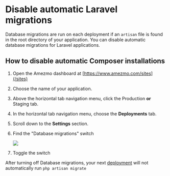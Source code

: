 # Disable automatic Laravel migrations

Database migrations are run on each deployment if an `artisan` file is found in the root directory
of your application. You can disable automatic database migrations for Laravel applications.

## How to disable automatic Composer installations

1. Open the Amezmo dashboard at [https://www.amezmo.com/sites](/sites)
2. Choose the name of your application.
3. Above the horizontal tab navigation menu, click the Production **or** Staging tab.
4. In the horizontal tab navigation menu, choose the **Deployments** tab.
5. Scroll down to the **Settings** section.
6. Find the "Database migrations" switch

    <img class="img-enlargable" src="https://s3.us-east-2.amazonaws.com/static.amezmo.net/laravel-migrations-switch.png" />
7. Toggle the switch

After turning off Database migrations,
your next [deployment](/docs/deployments) will not automatically run `php artisan migrate`
